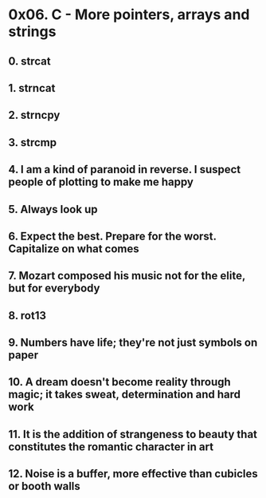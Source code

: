 # 0x06. C - More pointers, arrays and strings

## 0. strcat

## 1. strncat

## 2. strncpy

## 3. strcmp

## 4. I am a kind of paranoid in reverse. I suspect people of plotting to make me happy

## 5. Always look up

## 6. Expect the best. Prepare for the worst. Capitalize on what comes

## 7. Mozart composed his music not for the elite, but for everybody

## 8. rot13

## 9. Numbers have life; they're not just symbols on paper

## 10. A dream doesn't become reality through magic; it takes sweat, determination and hard work

## 11. It is the addition of strangeness to beauty that constitutes the romantic character in art

## 12. Noise is a buffer, more effective than cubicles or booth walls
